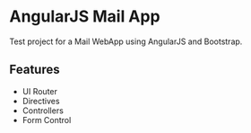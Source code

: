 AngularJS Mail App
=====================

Test project for a Mail WebApp using AngularJS and Bootstrap.

## Features
- UI Router
- Directives
- Controllers
- Form Control
